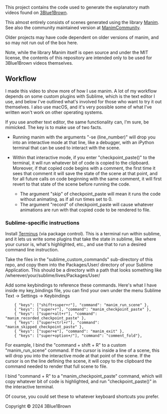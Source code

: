 
This project contains the code used to generate the explanatory math videos found on [3Blue1Brown](https://www.3blue1brown.com/).

This almost entirely consists of scenes generated using the library [Manim](https://github.com/3b1b/manim).  See also the community maintained version at [ManimCommunity](https://github.com/ManimCommunity/manim/).

Older projects may have code dependent on older versions of manim, and so may not run out of the box here.

Note, while the library Manim itself is open source and under the MIT license, the contents of this repository are intended only to be used for 3Blue1Brown videos themselves.

## Workflow

I made this video to show more of how I use manim. A lot of my workflow depends on some custom plugins with Sublime, which is the text editor I use, and below I've outlined what's involved for those who want to try it out themselves. I also use macOS, and it's very possible some of what I've written won't work on other operating systems.

If you use another text editor, the same functionality can, I'm sure, be mimicked. The key is to make use of two facts.

- Running manim with the arguments "-se (line_number)" will drop you into an interactive mode at that line, like a debugger, with an iPython terminal that can be used to interact with the scene.

- Within that interactive mode, if you enter "checkpoint_paste()" to the terminal, it will run whatever bit of code is copied to the clipboard. Moreover, if that copied code begins with a comment, the first time it sees that comment it will save the state of the scene at that point, and for all future calls on code beginning with the same comment, it will first revert to that state of the scene before running the code.
    - The argument "skip" of checkpoint_paste will mean it runs the code without animating, as if all run times set to 0.
    - The argument "record" of checkpoint_paste will cause whatever animations are run with that copied code to be rendered to file.


### Sublime-specific instructions

Install [Terminus](https://packagecontrol.io/packages/Terminus) (via package control). This is a terminal run within sublime, and it lets us write some plugins that take the state in sublime, like where your cursor is, what's highlighted, etc., and use that to run a desired command line instruction.

Take the files in the "sublime_custom_commands" sub-directory of this repo, and copy them into the Packages/User/ directory of your Sublime Application. This should be a directory with a path that looks something like /wherever/your/sublime/lives/Packages/User/

Add some keybindings to reference these commands. Here's what I have inside my key_bindings file, you can find your own under the menu Sublime Text -> Settings -> Keybindings

```
    { "keys": ["shift+super+r"], "command": "manim_run_scene" },
    { "keys": ["super+r"], "command": "manim_checkpoint_paste" },
    { "keys": ["super+alt+r"], "command": "manim_recorded_checkpoint_paste" },
    { "keys": ["super+ctrl+r"], "command": "manim_skipped_checkpoint_paste" },
    { "keys": ["super+e"], "command": "manim_exit" },
    { "keys": ["super+option+/"], "command": "comment_fold"},
```

For example, I bind the "command + shift + R" to a custom "manim_run_scene" command. If the cursor is inside a line of a scene, this will drop you into the interactive mode at that point of the scene. If the cursor is on the line defining the scene, it will copy to the clipboard the command needed to render that full scene to file.

I bind "command + R" to a "manim_checkpoint_paste" command, which will copy whatever bit of code is highlighted, and run "checkpoint_paste()" in the interactive terminal.

Of course, you could set these to whatever keyboard shortcuts you prefer.

Copyright © 2024 3Blue1Brown
